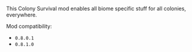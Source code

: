 This Colony Survival mod enables all biome specific stuff for all colonies, everywhere.

Mod compatibility:   

- `0.8.0.1`
- `0.8.1.0`
